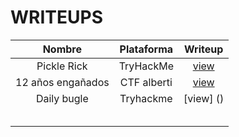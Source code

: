 # WRITEUPS


| Nombre      | Plataforma | Writeup                                                                               |                
|:-------------:|:------------:|:---------------------------------------------------------------------------------------:|
| Pickle Rick | TryHackMe  | [view](https://github.com/alejandrosanchezman/writeups/blob/main/PDF/pickle-rick.pdf) |
|    12 años engañados    |     CTF alberti       | [view](https://github.com/alejandrosanchezman/writeups/blob/main/PDF/Pentest_securemachine.ctb.pdf) |
|  Daily bugle         |     Tryhackme       |     [view] ()                                                                                 |
|             |            |                                                                                       |
|             |            |                                                                                       |
|             |            |                                                                                       |
|             |            |                                                                                       |
|             |            |                                                                                       |
